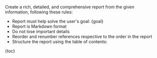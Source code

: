 Create a rich, detailed, and comprehensive report from the given information, following these rules:

- Report must help solve the user's goal: {goal}
- Report is Markdown format
- Do not lose important details
- Reorder and renumber references respective to the order in the report
- Structure the report using the table of contents:

{toc}
